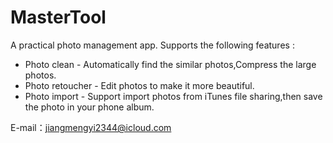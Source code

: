 # MasterTool
A practical photo management app.
Supports the following features :
- Photo clean - Automatically find the similar photos,Compress the large photos.
- Photo retoucher - Edit photos to make it more beautiful.
- Photo import - Support import photos from iTunes file sharing,then save the photo in your phone album.

E-mail：jiangmengyi2344@icloud.com
